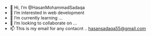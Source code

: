 - 👋 Hi, I’m @HasanMohammadSadaqa
- 👀 I’m interested in web development 
- 🌱 I’m currently learning ...
- 💞️ I’m looking to collaborate on ...
- 📫 This is my email for any contacnt .. hasansadaqa55@gmail.com 

<!---
HasanMohammadSadaqa/HasanMohammadSadaqa is a ✨ special ✨ repository because its `README.md` (this file) appears on your GitHub profile.
You can click the Preview link to take a look at your changes.
--->
